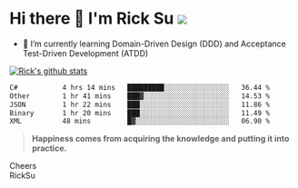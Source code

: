 # Hi there 👋 I'm Rick Su ![](https://komarev.com/ghpvc/?username=ricksu978)
<!--
**ricksu978/ricksu978** is a ✨ _special_ ✨ repository because its `README.md` (this file) appears on your GitHub profile.

Here are some ideas to get you started:

- 🔭 I’m currently working on ...
-->
- 🌱 I’m currently learning Domain-Driven Design (DDD) and Acceptance Test-Driven Development (ATDD)
<!--
- 👯 I’m looking to collaborate on ...
- 🤔 I’m looking for help with ...
- 💬 Ask me about ...
- 📫 How to reach me: ...
- 😄 Pronouns: ...
- ⚡ Fun fact: ...
-->
[![Rick's github stats](https://github-readme-stats.vercel.app/api?username=ricksu978&theme=dark)](https://github.com/ricksu978/ricksu978)

<!--START_SECTION:waka-->

```txt
C#           4 hrs 14 mins   █████████░░░░░░░░░░░░░░░░   36.44 %
Other        1 hr 41 mins    ███▓░░░░░░░░░░░░░░░░░░░░░   14.53 %
JSON         1 hr 22 mins    ███░░░░░░░░░░░░░░░░░░░░░░   11.86 %
Binary       1 hr 20 mins    ███░░░░░░░░░░░░░░░░░░░░░░   11.49 %
XML          48 mins         █▓░░░░░░░░░░░░░░░░░░░░░░░   06.90 %
```

<!--END_SECTION:waka-->

> **Happiness comes from acquiring the knowledge and putting it into practice.**

Cheers  
RickSu 
